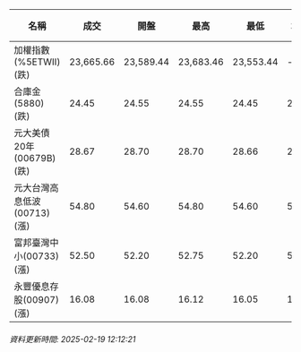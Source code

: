 | 名稱 | 成交 | 開盤 | 最高 | 最低 | 均價 | 成交金額(億) | 昨收 | 漲跌幅 | 漲跌 | 總量 | 昨量 | 振幅 |
| -------- | -------- | -------- | -------- |-------- | -------- | -------- |-------- |-------- |-------- | -------- | -------- |-------- |
|加權指數(%5ETWII) (跌)|23,665.66|23,589.44|23,683.46|23,553.44|-|2,649.12|23,666.11|0.00%|0.45|5,385,927|0|0.55%|
|合庫金(5880) (跌)|24.45|24.55|24.55|24.45|24.49|0.673|24.55|0.41%|0.10|2,749|5,810|0.41%|
|元大美債20年(00679B) (跌)|28.67|28.70|28.70|28.66|28.67|15.57|28.81|0.49%|0.14|54,302|33,896|0.14%|
|元大台灣高息低波(00713) (漲)|54.80|54.60|54.80|54.60|54.74|3.24|54.60|0.37%|0.20|5,911|7,458|0.37%|
|富邦臺灣中小(00733) (漲)|52.50|52.20|52.75|52.20|52.53|1.09|52.10|0.77%|0.40|2,068|1,293|1.06%|
|永豐優息存股(00907) (漲)|16.08|16.08|16.12|16.05|16.08|0.257|16.07|0.06%|0.01|1,596|1,683|0.44%|
###### 資料更新時間: 2025-02-19 12:12:21